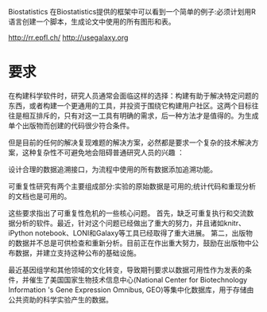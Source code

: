 
Biostatistics 在Biostatistics提供的框架中可以看到一个简单的例子:必须计划用R语言创建一个脚本，生成论文中使用的所有图形和表。

http://rr.epfl.ch/
http://usegalaxy.org


# 要求

在构建科学软件时，研究人员通常会面临这样的选择：构建有助于解决特定问题的东西，或者构建一个更通用的工具，并投资于围绕它构建用户社区。这两个目标往往是相互排斥的，只有对这一工具有明确的需求，后一种方法才是值得的。为生成单个出版物而创建的代码很少符合条件。


但是目前的任何的解决复现难题的解决方案，必然都是要求一个复杂的技术解决方案，这种复杂性不可避免地会阻碍普通研究人员的兴趣 ：

设计合理的数据追溯接口，为流程中使用的所有数据添加追溯功能。


  可重复性研究有两个主要组成部分:实验的原始数据是可用的;统计代码和重现分析的文档也是可用的。

  这些要求指出了可重复性危机的一些核心问题。
  首先，缺乏可重复执行和交流数据分析的软件。最近，针对这个问题已经做出了重大的努力，并且诸如knitr、iPython notebook、LONI和Galaxy等工具已经取得了重大进展。
  第二，出版物的数据并不总是可供检查和重新分析。目前正在作出重大努力，鼓励在出版物中公布数据，并建立支持这种公布的基础设施。

  最近基因组学和其他领域的文化转变，导致期刊要求以数据可用性作为发表的条件，并催生了美国国家生物技术信息中心(National Center for Biotechnology Information 's Gene Expression Omnibus, GEO)等集中化数据库，用于存储由公共资助的科学实验产生的数据。
  
























